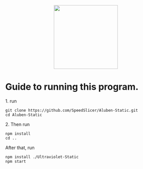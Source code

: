 <p align="center"><img src="https://github.com/SpeedSlicer/Aluben-Static/blob/main/public//logo.jpg" height="200"></p>
<h1>Guide to running this program.</h1>
<p>1. run </p>

```
git clone https://github.com/SpeedSlicer/Aluben-Static.git
cd Aluben-Static
```
<p>2. Then run</p>

```
npm install
cd ..
```
<p>After that, run</p>



```
npm install ./Ultraviolet-Static
npm start
```
